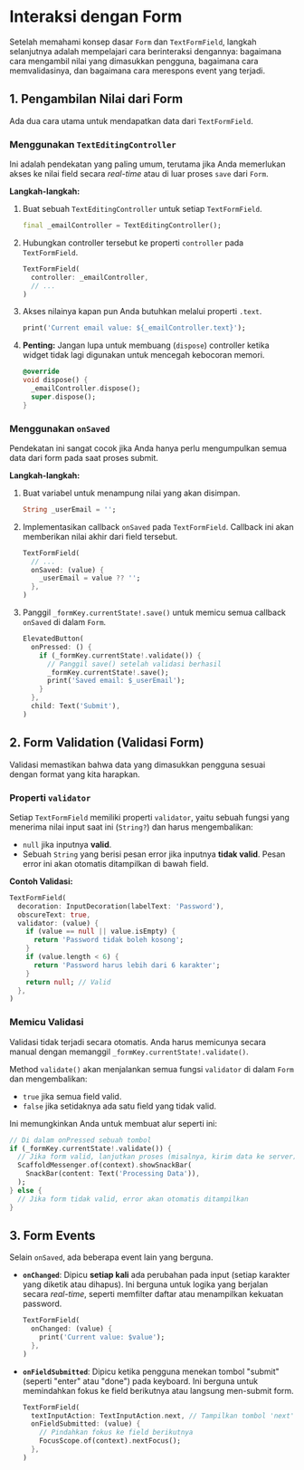 # Interaksi dengan Form

Setelah memahami konsep dasar `Form` dan `TextFormField`, langkah selanjutnya adalah mempelajari cara berinteraksi dengannya: bagaimana cara mengambil nilai yang dimasukkan pengguna, bagaimana cara memvalidasinya, dan bagaimana cara merespons event yang terjadi.

## 1. Pengambilan Nilai dari Form

Ada dua cara utama untuk mendapatkan data dari `TextFormField`.

### Menggunakan `TextEditingController`
Ini adalah pendekatan yang paling umum, terutama jika Anda memerlukan akses ke nilai field secara *real-time* atau di luar proses `save` dari `Form`.

**Langkah-langkah:**
1.  Buat sebuah `TextEditingController` untuk setiap `TextFormField`.
    ```dart
    final _emailController = TextEditingController();
    ```
2.  Hubungkan controller tersebut ke properti `controller` pada `TextFormField`.
    ```dart
    TextFormField(
      controller: _emailController,
      // ...
    )
    ```
3.  Akses nilainya kapan pun Anda butuhkan melalui properti `.text`.
    ```dart
    print('Current email value: ${_emailController.text}');
    ```
4.  **Penting:** Jangan lupa untuk membuang (`dispose`) controller ketika widget tidak lagi digunakan untuk mencegah kebocoran memori.
    ```dart
    @override
    void dispose() {
      _emailController.dispose();
      super.dispose();
    }
    ```

### Menggunakan `onSaved`
Pendekatan ini sangat cocok jika Anda hanya perlu mengumpulkan semua data dari form pada saat proses submit.

**Langkah-langkah:**
1.  Buat variabel untuk menampung nilai yang akan disimpan.
    ```dart
    String _userEmail = '';
    ```
2.  Implementasikan callback `onSaved` pada `TextFormField`. Callback ini akan memberikan nilai akhir dari field tersebut.
    ```dart
    TextFormField(
      // ...
      onSaved: (value) {
        _userEmail = value ?? '';
      },
    )
    ```
3.  Panggil `_formKey.currentState!.save()` untuk memicu semua callback `onSaved` di dalam `Form`.
    ```dart
    ElevatedButton(
      onPressed: () {
        if (_formKey.currentState!.validate()) {
          // Panggil save() setelah validasi berhasil
          _formKey.currentState!.save();
          print('Saved email: $_userEmail');
        }
      },
      child: Text('Submit'),
    )
    ```

## 2. Form Validation (Validasi Form)

Validasi memastikan bahwa data yang dimasukkan pengguna sesuai dengan format yang kita harapkan.

### Properti `validator`
Setiap `TextFormField` memiliki properti `validator`, yaitu sebuah fungsi yang menerima nilai input saat ini (`String?`) dan harus mengembalikan:
-   `null` jika inputnya **valid**.
-   Sebuah `String` yang berisi pesan error jika inputnya **tidak valid**. Pesan error ini akan otomatis ditampilkan di bawah field.

**Contoh Validasi:**
```dart
TextFormField(
  decoration: InputDecoration(labelText: 'Password'),
  obscureText: true,
  validator: (value) {
    if (value == null || value.isEmpty) {
      return 'Password tidak boleh kosong';
    }
    if (value.length < 6) {
      return 'Password harus lebih dari 6 karakter';
    }
    return null; // Valid
  },
)
```

### Memicu Validasi
Validasi tidak terjadi secara otomatis. Anda harus memicunya secara manual dengan memanggil `_formKey.currentState!.validate()`.

Method `validate()` akan menjalankan semua fungsi `validator` di dalam `Form` dan mengembalikan:
-   `true` jika semua field valid.
-   `false` jika setidaknya ada satu field yang tidak valid.

Ini memungkinkan Anda untuk membuat alur seperti ini:
```dart
// Di dalam onPressed sebuah tombol
if (_formKey.currentState!.validate()) {
  // Jika form valid, lanjutkan proses (misalnya, kirim data ke server)
  ScaffoldMessenger.of(context).showSnackBar(
    SnackBar(content: Text('Processing Data')),
  );
} else {
  // Jika form tidak valid, error akan otomatis ditampilkan
}
```

## 3. Form Events

Selain `onSaved`, ada beberapa event lain yang berguna.

-   **`onChanged`**: Dipicu **setiap kali** ada perubahan pada input (setiap karakter yang diketik atau dihapus). Ini berguna untuk logika yang berjalan secara *real-time*, seperti memfilter daftar atau menampilkan kekuatan password.
    ```dart
    TextFormField(
      onChanged: (value) {
        print('Current value: $value');
      },
    )
    ```
-   **`onFieldSubmitted`**: Dipicu ketika pengguna menekan tombol "submit" (seperti "enter" atau "done") pada keyboard. Ini berguna untuk memindahkan fokus ke field berikutnya atau langsung men-submit form.
    ```dart
    TextFormField(
      textInputAction: TextInputAction.next, // Tampilkan tombol 'next' di keyboard
      onFieldSubmitted: (value) {
        // Pindahkan fokus ke field berikutnya
        FocusScope.of(context).nextFocus();
      },
    )
    ```
